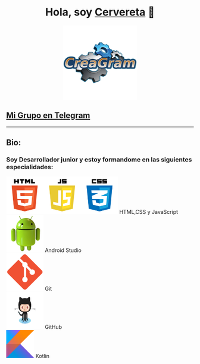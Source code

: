 <div align="center">
<h1 align="center">Hola, soy <a href="https://t.me/JoseCervereta">Cervereta</a> 👋</h1>
</div>


  <img src="nuevologo2.png" width="200" height="200" style="display:block; margin: 0 auto;">

  ## [Mi Grupo en Telegram ](https://t.me/CreaGramGrupo/1)
___

## Bio:

### Soy Desarrollador junior y estoy formandome en las siguientes especialidades:

<img src="pngwing.com49.png" width="300" height="100"> HTML,CSS y JavaScript <br>
<img src="pngwing.com48.png" width="100" height="100"> Android Studio<br>
<img src="pngwing.com41.png" width="100" height="100"> Git <br>
<img src="pngwing.com42.png" width="100" height="100"> GitHub <br>
<img src="pngwing.com37.png" width="75" height="75"> Kotlin




